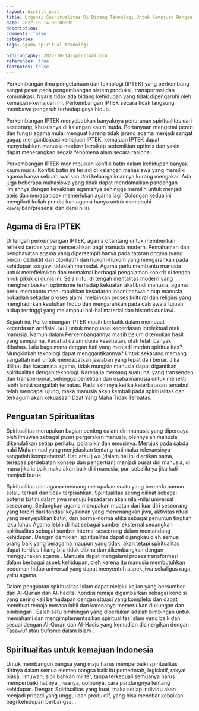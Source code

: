 ```yaml
---
layout: distill_post
title: Urgensi Spiritualitas Di Bidang Teknologi Untuk Kemajuan Bangsa
date: 2022-10-14 00:00:00
description: 
comments: false
categories: 
tags: agama spiritual teknologi

bibliography: 2022-10-14-spiritual.bib
references: true
footnotes: false
---
```


Perkembangan ilmu pengetahuan dan teknologi (IPTEK) yang berkembang sangat pesat pada pengembangan sistem produksi, transportasi dan komunikasi.
Nyaris tidak ada bidang kehidupan yang tidak dipengaruhi oleh kemajuan-kemajuan ini. 
Perkembangan IPTEK secara tidak langsung membawa pengaruh terhadap gaya hidup. 

Perkembangan IPTEK menyebabkan banyaknya penurunan spiritualitas dari seseorang, khususnya di kalangan 
kaum muda.
Pertanyaan mengenai peran dan fungsi agama mulai menguat karena tidak jarang agama menjadi sangat gagap mengantisipasi kemajuan IPTEK.
kemajuan IPTEK dapat menyebabkan manusia modern bersikap sedemikian optimis dan yakin dapat menerangkan segala fenomena alam secara rasional.

Perkembangan IPTEK menimbulkan konflik batin dalam kehidupan banyak kaum muda.<d-cite key="Riberu1985"></d-cite>
Konflik batin ini terjadi di kalangan mahasiswa yang memiliki agama hanya sebuah warisan dari keluarga imannya kurang mengakar.
Ada juga beberapa mahasiswa yang tidak dapat mendamaikan pandangan ilmiahnya dengan keyakinan agamanya sehingga memilih untuk menjadi ateis dan merasa tidak memerlukan agama lagi.
Golongan kedua ini mengikuti kuliah pendidikan agama hanya untuk memenuhi kewajiban/presensi dan demi nilai. 

## Agama di Era IPTEK
Di tengah perkembangan IPTEK, agama ditantang untuk memberikan refleksi cerdas yang mencerahkan bagi manusia modern. 
Pemahaman dan penghayatan agama yang dipersempit hanya pada tataran dogma (yang berciri deduktif dan otoritatif) dan hukum-hukum yang mengarahkan pada kehidupan sorgawi tidaklah memadai. 
Agama perlu membantu manusia untuk merefleksikan dan memaknai berbagai pengalaman konkrit di tengah hiruk pikuk di dunia ini. 
Selain itu, di tengah mentalitas modern yang menghembuskan optimisme terhadap kekuatan akal budi manusia, agama perlu membantu menumbuhkan kesadaran insani bahwa hidup manusia bukanlah sekadar proses alami, melainkan proses kultural dan religius yang menghadirkan keutuhan hidup dan mengarahkan pada cakrawala tujuan hidup tertinggi yang melampaui hal-hal material dan historis duniawi.<d-cite key="Sudiarja:2003"></d-cite>

Sejauh ini, Perkembangan IPTEK masih berkutik dalam membuat kecerdasan artifisial `(AI)` untuk menguasai kecerdasan intelektual otak manusia. Namun dalam Perkembangannya masih belum ditemukan hasil yang sempurna.
Padahal dalam dunia kesehatan, otak telah banyak dibahas. 
Lalu bagaimana dengan hati yang menjadi medan spiritualitas? Mungkinkah teknologi dapat menggantikannya? Untuk sekarang memang sangatlah naïf untuk mendapatkan jawaban yang tepat dan benar. 
Jika dilihat dari kacamata agama, tidak mungkin manusia dapat digantikan spiritualitas dengan teknologi. 
Karena ia memang suatu hal yang transenden dan transpersonal, sehingga penelitian dan usaha manusia untuk meneliti lebih lanjut sangatlah terbatas. 
Pada akhirnya ketika keterbatasan tersebut telah mencapai ujung, maka manusia akan kembali pada spiritualitas dan terkagum akan kekuasaan Dzat Yang Maha Tidak Terbatas. <d-cite key="AhmadKhoiruddin2022"></d-cite>

## Penguatan Spiritualitas
Spiritualitas merupakan bagian penitng dalam diri manusia yang dipercaya oleh ilmuwan sebagai pusat pergerakan manusia,  olehnyalah manusia dikendalikan setiap perilaku, pola pikir dan emosinya. 
Merujuk pada sabda nabi Muhammad yang menjelaskan tentang hati maka relevansinya sangatlah komprehensif.
Hati atau jiwa (dalam hal ini diartikan sama, terlepas perdebatan konsep dan pengertian) menjadi pusat diri manusia, di mana jika ia baik maka akan baik diri manusia, pun sebaliknya jika hati menjadi buruk.

Spiritualitas dan agama memang merupakan suatu yang berbeda namun selalu terkait dan tidak terpisahkan. 
Spiritualitas sering dilihat sebagai potensi batini dalam jiwa menuju kesadaran akan nilai-nilai universal seseorang. 
Sedangkan agama merupakan muatan dari luar diri seseorang yang terdiri dari fondasi keyakinan yang menenangkan jiwa, aktivitas ritual yang menyejukkan batin, dan norma-norma etika sebagai penuntun tingkah laku luhur. 
Agama lebih dilihat sebagai sumber eksternal sedangkan spiritualitas sebagai sumber internal seseorang dalam memandang kehidupan. 
Dengan demikian, spiritualitas dapat dijangkau oleh semua orang baik yang beragama maupun yang tidak, akan tetapi spiritualitas dapat terkikis hilang bila tidak dibina dan dikembangkan dengan menggunakan agama <d-cite key="Roqib:2011"></d-cite>.
Manusia dapat mengalami proses transformasi dalam berbagai aspek kehidupan, oleh karena itu manusia membutuhkan pedoman hidup universal yang dapat menyentuh aspek jiwa sekaligus raga, yaitu agama.

Dalam penguatan spiritualitas Islam dapat melalui kajian yang bersumber dari Al-Qur’an dan Al-hadits.
Kondisi remaja digambarkan sebagai kondisi yang sering kali berhadapan dengan situasi yang kompleks dan dapat membuat remaja merasa labil dan karenanya memerlukan dukungan dan bimbingan <d-cite key="Puteh:2001"></d-cite>. 
Salah satu bimbingan yang diperlukan adalah bimbingan untuk memahami dan mengimplementasikan spiritualitas Islam yang baik dan sesuai dengan Al-Quran dan Al-Hadis yang kemudian disinergikan dengan Tasawuf atau Sufisme dalam Islam <d-cite key="Ahmadi:2017"></d-cite>.

## Spiritualitas untuk kemajuan Indonesia
Untuk membangun bangsa yang maju harus memperbaiki spiritualitas dirinya dalam semua elemen bangsa baik itu pemerintah, legislatif, rakyat biasa, ilmuwan, sipil bahkan militer, tanpa terkecuali semuanya harus memperbaiki hatinya, jiwanya, qolbunya, cara pandangnya tentang kehidupan. Dengan Spiritualitas yang kuat, maka setiap individu akan menjadi pribadi yang unggul dan produktif, yang bisa menebar kebaikan bagi kehidupan berbangsa. <d-cite key="AhmadMudzakir:2010"></d-cite>.